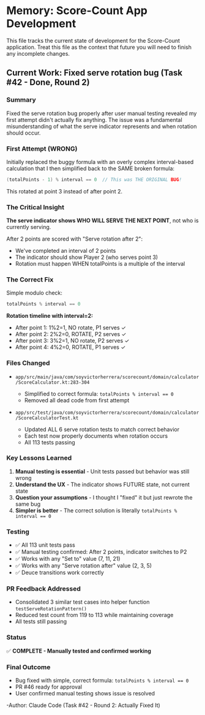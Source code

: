 # Memory: Score-Count App Development

This file tracks the current state of development for the Score-Count application. Treat this file as the context that future you will need to finish any incomplete changes.

## Current Work: Fixed serve rotation bug (Task #42 - Done, Round 2)

### Summary
Fixed the serve rotation bug properly after user manual testing revealed my first attempt didn't actually fix anything. The issue was a fundamental misunderstanding of what the serve indicator represents and when rotation should occur.

### First Attempt (WRONG)
Initially replaced the buggy formula with an overly complex interval-based calculation that I then simplified back to the SAME broken formula:
```kotlin
(totalPoints - 1) % interval == 0  // This was THE ORIGINAL BUG!
```

This rotated at point 3 instead of after point 2.

### The Critical Insight
**The serve indicator shows WHO WILL SERVE THE NEXT POINT**, not who is currently serving.

After 2 points are scored with "Serve rotation after 2":
- We've completed an interval of 2 points
- The indicator should show Player 2 (who serves point 3)
- Rotation must happen WHEN totalPoints is a multiple of the interval

### The Correct Fix
Simple modulo check:
```kotlin
totalPoints % interval == 0
```

**Rotation timeline with interval=2:**
- After point 1: 1%2=1, NO rotate, P1 serves ✓
- After point 2: 2%2=0, ROTATE, P2 serves ✓
- After point 3: 3%2=1, NO rotate, P2 serves ✓
- After point 4: 4%2=0, ROTATE, P1 serves ✓

### Files Changed
- `app/src/main/java/com/soyvictorherrera/scorecount/domain/calculator/ScoreCalculator.kt:283-304`
  - Simplified to correct formula: `totalPoints % interval == 0`
  - Removed all dead code from first attempt

- `app/src/test/java/com/soyvictorherrera/scorecount/domain/calculator/ScoreCalculatorTest.kt`
  - Updated ALL 6 serve rotation tests to match correct behavior
  - Each test now properly documents when rotation occurs
  - All 113 tests passing

### Key Lessons Learned
1. **Manual testing is essential** - Unit tests passed but behavior was still wrong
2. **Understand the UX** - The indicator shows FUTURE state, not current state
3. **Question your assumptions** - I thought I "fixed" it but just rewrote the same bug
4. **Simpler is better** - The correct solution is literally `totalPoints % interval == 0`

### Testing
- ✅ All 113 unit tests pass
- ✅ Manual testing confirmed: After 2 points, indicator switches to P2
- ✅ Works with any "Set to" value (7, 11, 21)
- ✅ Works with any "Serve rotation after" value (2, 3, 5)
- ✅ Deuce transitions work correctly

### PR Feedback Addressed
- Consolidated 3 similar test cases into helper function `testServeRotationPattern()`
- Reduced test count from 119 to 113 while maintaining coverage
- All tests still passing

### Status
✅ **COMPLETE - Manually tested and confirmed working**

### Final Outcome
- Bug fixed with simple, correct formula: `totalPoints % interval == 0`
- PR #46 ready for approval
- User confirmed manual testing shows issue is resolved

-Author: Claude Code (Task #42 - Round 2: Actually Fixed It)
